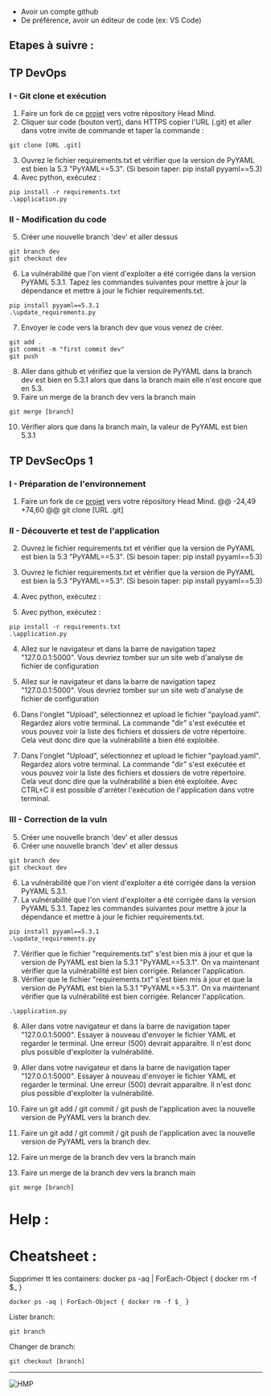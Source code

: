 - Avoir un compte github
- De préférence, avoir un éditeur de code (ex: VS Code)

## Etapes à suivre :
## TP DevOps
### I - Git clone et exécution
1) Faire un fork de ce [projet](https://github.com/HMP-DSO/Formation-DSO) vers votre répository Head Mind.
2) Cliquer sur code (bouton vert), dans HTTPS copier l'URL (.git) et aller dans votre invite de commande et taper la commande :
```
git clone [URL .git]
```
3) Ouvrez le fichier requirements.txt et vérifier que la version de PyYAML est bien la 5.3 "PyYAML==5.3". (Si besoin taper: pip install pyyaml==5.3)
4) Avec python, exécutez :
```
pip install -r requirements.txt
.\application.py
```
### II - Modification du code
5) Créer une nouvelle branch 'dev' et aller dessus
```
git branch dev
git checkout dev
```
6) La vulnérabilité que l'on vient d'exploiter a été corrigée dans la version PyYAML 5.3.1.
Tapez les commandes suivantes pour mettre à jour la dépendance et mettre à jour le fichier requirements.txt. 
```
pip install pyyaml==5.3.1
.\update_requirements.py
```
7) Envoyer le code vers la branch dev que vous venez de créer.
```
git add .
git commit -m "first commit dev"
git push
```
8) Aller dans github et vérifiez que la version de PyYAML dans la branch dev est bien en 5.3.1 alors que dans la branch main elle n'est encore que en 5.3.
9) Faire un merge de la branch dev vers la branch main
```
git merge [branch]
``` 
10) Vérifier alors que dans la branch main, la valeur de PyYAML est bien 5.3.1
## TP DevSecOps 1

### I - Préparation de l'environnement
1) Faire un fork de ce [projet](https://github.com/HMP-DSO/Formation-DSO) vers votre répository Head Mind.
@@ -24,49 +74,60 @@ git clone [URL .git]

### II - Découverte et test de l'application

2) Ouvrez le fichier requirements.txt et vérifier que la version de PyYAML est bien la 5.3 "PyYAML==5.3". (Si besoin taper: pip install pyyaml==5.3)
3) Ouvrez le fichier requirements.txt et vérifier que la version de PyYAML est bien la 5.3 "PyYAML==5.3". (Si besoin taper: pip install pyyaml==5.3)

3) Avec python, exécutez :
4) Avec python, exécutez :
```
pip install -r requirements.txt
.\application.py
```

4) Allez sur le navigateur et dans la barre de navigation tapez "127.0.0.1:5000". Vous devriez tomber sur un site web d'analyse de fichier de configuration 
5) Allez sur le navigateur et dans la barre de navigation tapez "127.0.0.1:5000". Vous devriez tomber sur un site web d'analyse de fichier de configuration 

5) Dans l'onglet "Upload", sélectionnez et upload le fichier "payload.yaml". Regardez alors votre terminal. La commande "dir" s'est exécutée et vous pouvez voir la liste des fichiers et dossiers de votre répertoire. Cela veut donc dire que la vulnérabilité a bien été exploitée.
6) Dans l'onglet "Upload", sélectionnez et upload le fichier "payload.yaml". Regardez alors votre terminal. La commande "dir" s'est exécutée et vous pouvez voir la liste des fichiers et dossiers de votre répertoire. Cela veut donc dire que la vulnérabilité a bien été exploitée.
Avec CTRL+C il est possible d'arréter l'exécution de l'application dans votre terminal. 

### III - Correction de la vuln

5) Créer une nouvelle branch 'dev' et aller dessus
7) Créer une nouvelle branch 'dev' et aller dessus
```
git branch dev
git checkout dev
```

6) La vulnérabilité que l'on vient d'exploiter a été corrigée dans la version PyYAML 5.3.1.
8) La vulnérabilité que l'on vient d'exploiter a été corrigée dans la version PyYAML 5.3.1.
Tapez les commandes suivantes pour mettre à jour la dépendance et mettre à jour le fichier requirements.txt. 
```
pip install pyyaml==5.3.1
.\update_requirements.py
```

7) Vérifier que le fichier "requirements.txt" s'est bien mis à jour et que la version de PyYAML est bien la 5.3.1 "PyYAML==5.3.1". On va maintenant vérifier que la vulnérabilité est bien corrigée. Relancer l'application.
9) Vérifier que le fichier "requirements.txt" s'est bien mis à jour et que la version de PyYAML est bien la 5.3.1 "PyYAML==5.3.1". On va maintenant vérifier que la vulnérabilité est bien corrigée. Relancer l'application.
```
.\application.py
```

8) Aller dans votre navigateur et dans la barre de navigation taper "127.0.0.1:5000". Essayer à nouveau d'envoyer le fichier YAML et regarder le terminal. Une erreur (500) devrait apparaître. Il n'est donc plus possible d'exploiter la vulnérabilité.
10) Aller dans votre navigateur et dans la barre de navigation taper "127.0.0.1:5000". Essayer à nouveau d'envoyer le fichier YAML et regarder le terminal. Une erreur (500) devrait apparaître. Il n'est donc plus possible d'exploiter la vulnérabilité.

9) Faire un git add / git commit / git push de l'application avec la nouvelle version de PyYAML vers la branch dev.
11) Faire un git add / git commit / git push de l'application avec la nouvelle version de PyYAML vers la branch dev.

10) Faire un merge de la branch dev vers la branch main
12) Faire un merge de la branch dev vers la branch main
```
git merge [branch]
```
# Help :
# Cheatsheet :
Supprimer tt les containers:
docker ps -aq | ForEach-Object { docker rm -f $_ } 
```
docker ps -aq | ForEach-Object { docker rm -f $_ }
```
Lister branch:
```
git branch
``` 
Changer de branch:
```
git checkout [branch]
```

____________________________________________________________________________________________________________
   ![HMP](https://github.com/user-attachments/assets/e7576c9a-c7bd-4150-aba2-9adee745a976)